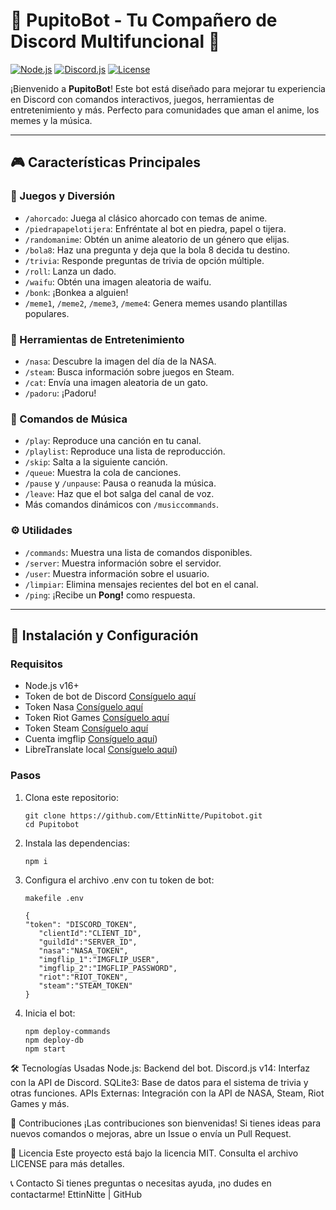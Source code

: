 # 🐻 PupitoBot - Tu Compañero de Discord Multifuncional 🐻

[![Node.js](https://img.shields.io/badge/Node.js-v16%2B-green)](https://nodejs.org/) 
[![Discord.js](https://img.shields.io/badge/Discord.js-v14-blue)](https://discord.js.org/) 
[![License](https://img.shields.io/badge/License-MIT-yellow)](./LICENSE)

¡Bienvenido a **PupitoBot**! Este bot está diseñado para mejorar tu experiencia en Discord con comandos interactivos, juegos, herramientas de entretenimiento y más. Perfecto para comunidades que aman el anime, los memes y la música.

---

## 🎮 Características Principales

### 👾 Juegos y Diversión
- `/ahorcado`: Juega al clásico ahorcado con temas de anime.
- `/piedrapapelotijera`: Enfréntate al bot en piedra, papel o tijera.
- `/randomanime`: Obtén un anime aleatorio de un género que elijas.
- `/bola8`: Haz una pregunta y deja que la bola 8 decida tu destino.
- `/trivia`: Responde preguntas de trivia de opción múltiple.
- `/roll`: Lanza un dado.
- `/waifu`: Obtén una imagen aleatoria de waifu.
- `/bonk`: ¡Bonkea a alguien!
- `/meme1`, `/meme2`, `/meme3`, `/meme4`: Genera memes usando plantillas populares.

### 🌌 Herramientas de Entretenimiento
- `/nasa`: Descubre la imagen del día de la NASA.
- `/steam`: Busca información sobre juegos en Steam.
- `/cat`: Envía una imagen aleatoria de un gato.
- `/padoru`: ¡Padoru!

### 🎵 Comandos de Música
- `/play`: Reproduce una canción en tu canal.
- `/playlist`: Reproduce una lista de reproducción.
- `/skip`: Salta a la siguiente canción.
- `/queue`: Muestra la cola de canciones.
- `/pause` y `/unpause`: Pausa o reanuda la música.
- `/leave`: Haz que el bot salga del canal de voz.
- Más comandos dinámicos con `/musiccommands`.

### ⚙️ Utilidades
- `/commands`: Muestra una lista de comandos disponibles.
- `/server`: Muestra información sobre el servidor.
- `/user`: Muestra información sobre el usuario.
- `/limpiar`: Elimina mensajes recientes del bot en el canal.
- `/ping`: ¡Recibe un **Pong!** como respuesta.

---

## 🐻 Instalación y Configuración

### Requisitos
- Node.js v16+
- Token de bot de Discord [Consíguelo aquí](https://discord.com/developers/applications)
- Token Nasa  [Consíguelo aquí](https://api.nasa.gov/)
- Token Riot Games  [Consíguelo aquí](https://developer.riotgames.com/)
- Token Steam  [Consíguelo aquí](https://steamcommunity.com/dev?l=spanish)
- Cuenta imgflip  [Consíguelo aquí](https://imgflip.com/))
- LibreTranslate local  [Consíguelo aquí](https://github.com/LibreTranslate/LibreTranslate))

### Pasos
1. Clona este repositorio:
   ```
   git clone https://github.com/EttinNitte/Pupitobot.git
   cd Pupitobot
   ``` 
2. Instala las dependencias:
   ```
   npm i
   ```
3. Configura el archivo .env con tu token de bot:
    ```
    makefile .env
    ```
    ```
    {
   	"token": "DISCORD_TOKEN",
       "clientId":"CLIENT_ID",
       "guildId":"SERVER_ID",
       "nasa":"NASA_TOKEN",
       "imgflip_1":"IMGFLIP_USER",
       "imgflip_2":"IMGFLIP_PASSWORD",
       "riot":"RIOT_TOKEN",
       "steam":"STEAM_TOKEN"
   }
    ```
4. Inicia el bot:
    ```
    npm deploy-commands
    npm deploy-db
    npm start
    
    ```
🛠 Tecnologías Usadas
Node.js: Backend del bot.
Discord.js v14: Interfaz con la API de Discord.
SQLite3: Base de datos para el sistema de trivia y otras funciones.
APIs Externas: Integración con la API de NASA, Steam, Riot Games y más.

📝 Contribuciones
¡Las contribuciones son bienvenidas! Si tienes ideas para nuevos comandos o mejoras, abre un Issue o envía un Pull Request.

📄 Licencia
Este proyecto está bajo la licencia MIT. Consulta el archivo LICENSE para más detalles.

📞 Contacto
Si tienes preguntas o necesitas ayuda, ¡no dudes en contactarme!
EttinNitte | GitHub
